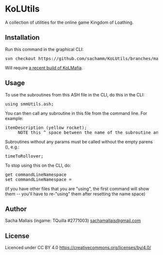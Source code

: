 KoLUtils
=====
A collection of utilities for the online game Kingdom of Loathing.

Installation
----------------
Run this command in the graphical CLI:
<pre>
svn checkout https://github.com/sachamm/KoLUtils/branches/main/
</pre>
Will require [a recent build of KoLMafia](http://builds.kolmafia.us/job/Kolmafia/lastSuccessfulBuild/).

Usage
----------------
To use the subroutines from this ASH file in the CLI, do this in the CLI:
<pre>
using smmUtils.ash;
</pre>

You can then call any subroutine in this file from the command line. For example:
<pre>
itemDescription (yellow rocket);
     NOTE this ^ space between the name of the subroutine and the parenthesis is important for some reason
</pre>

Subroutines without any params must be called without the empty parens (), e.g.:
<pre>
timeToRollover;
</pre>

To stop using this on the CLI, do:
<pre>
get commandLineNamespace
set commandLineNamespace =
</pre>
(if you have other files that you are "using", the first command will show them -- you'll
have to re-"using" them after resetting the name space)


Author
----------------
Sacha Mallais (ingame: TQuilla #2771003)
sachamallais@gmail.com

License
----------------
Licenced under CC BY 4.0
https://creativecommons.org/licenses/by/4.0/
